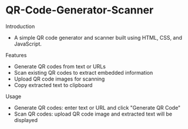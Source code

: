 # QR-Code-Generator-Scanner
Introduction
- A simple QR code generator and scanner built using HTML, CSS, and JavaScript.

Features
- Generate QR codes from text or URLs
- Scan existing QR codes to extract embedded information
- Upload QR code images for scanning
- Copy extracted text to clipboard
  
Usage
- Generate QR codes: enter text or URL and click "Generate QR Code"
- Scan QR codes: upload QR code image and extracted text will be displayed
